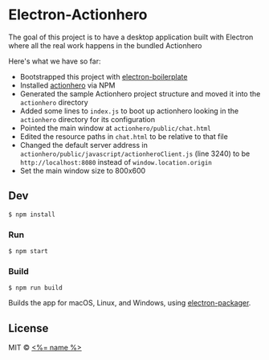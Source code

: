 # Electron-Actionhero

The goal of this project is to have a desktop application built with Electron where all the real work happens in the bundled Actionhero

Here's what we have so far:

- Bootstrapped this project with [electron-boilerplate](https://github.com/sindresorhus/electron-boilerplate)
- Installed [actionhero](http://www.actionherojs.com/) via NPM
- Generated the sample Actionhero project structure and moved it into the `actionhero` directory
- Added some lines to `index.js` to boot up actionhero looking in the `actionhero` directory for its configuration
- Pointed the main window at `actionhero/public/chat.html`
- Edited the resource paths in `chat.html` to be relative to that file
- Changed the default server address in `actionhero/public/javascript/actionheroClient.js` (line 3240) to be `http://localhost:8080` instead of `window.location.origin`
- Set the main window size to 800x600

## Dev

```
$ npm install
```

### Run

```
$ npm start
```

### Build

```
$ npm run build
```

Builds the app for macOS, Linux, and Windows, using [electron-packager](https://github.com/electron-userland/electron-packager).


## License

MIT © [<%= name %>](<%= website %>)

